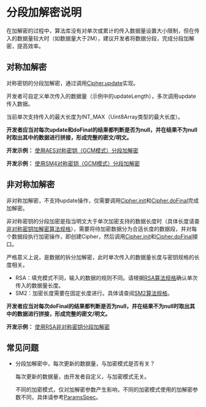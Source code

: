 # 分段加解密说明

在加解密的过程中，算法库没有对单次或累计的传入数据量设置大小限制，但在传入的数据量较大时（如数据量大于2M），建议开发者将数据分段，完成分段加解密，提高效率。

## 对称加解密

对称密钥的分段加解密，通过调用[Cipher.update](../../reference/apis-crypto-architecture-kit/js-apis-cryptoFramework.md#update-1)实现。

开发者可自定义单次传入的数据量（示例中的updateLength），多次调用update传入数据。

当前单次支持传入的最大长度为INT_MAX（Uint8Array类型的最大长度）。

**开发者应当对每次update和doFinal的结果都判断是否为null，并在结果不为null时取出其中的数据进行拼接，形成完整的密文/明文。**

**开发示例：** [使用AES对称密钥（GCM模式）分段加解密](crypto-aes-sym-encrypt-decrypt-gcm-by-segment.md)

**开发示例：** [使用SM4对称密钥（GCM模式）分段加解密](crypto-sm4-sym-encrypt-decrypt-gcm-by-segment.md)

## 非对称加解密

非对称加解密，不支持update操作，仅需要调用[Cipher.init](../../reference/apis-crypto-architecture-kit/js-apis-cryptoFramework.md#init-1)和[Cipher.doFinal](../../reference/apis-crypto-architecture-kit/js-apis-cryptoFramework.md#dofinal-1)完成加解密。

非对称密钥的分段加密是指当明文大于单次加密支持的数据长度时（具体长度请查[非对称密钥加解密算法规格](crypto-asym-encrypt-decrypt-spec.md)），需要将待加密数据分为合适长度的数据段，并对每个数据段执行加密操作，即创建Cipher，然后调用[Cipher.init](../../reference/apis-crypto-architecture-kit/js-apis-cryptoFramework.md#init-1)和[Cipher.doFinal](../../reference/apis-crypto-architecture-kit/js-apis-cryptoFramework.md#dofinal-1)接口。

严格意义上说，是数据的拆分加解密，此时单次传入的数据量长度与密钥规格的长度相关。

- RSA：填充模式不同，输入的数据的规则不同。请根据[RSA算法规格](crypto-asym-encrypt-decrypt-spec.md#rsa)确认单次传入的数据量长度。
- SM2：加密长度需要在固定长度进行。具体请查阅[SM2算法规格](crypto-asym-encrypt-decrypt-spec.md#sm2)。

**开发者应当对每次doFinal的结果都判断是否为null，并在结果不为null时取出其中的数据进行拼接，形成完整的密文/明文。**

**开发示例：** [使用RSA非对称密钥分段加解密](crypto-rsa-asym-encrypt-decrypt-by-segment.md)

## 常见问题

- 分段加解密中，每次更新的数据量，与加密模式是否有关？

   每次更新的数据量，由开发者自定义，与加密模式无关。

   不同的加密模式，仅对加解密参数产生影响，不同的加密模式使用的加解密参数不同，具体请参考[ParamsSpec](../../reference/apis-crypto-architecture-kit/js-apis-cryptoFramework.md#paramsspec)。

